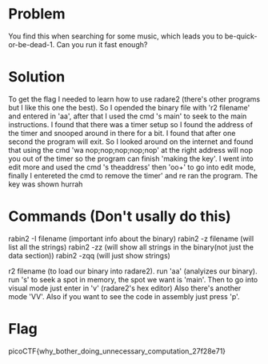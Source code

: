 # Problem
You find this when searching for some music, which leads you to be-quick-or-be-dead-1. Can you run it fast enough? 

# Solution
To get the flag I needed to learn how to use radare2 (there's other programs but I like this one the best).
So I opended the binary file with 'r2 filename' and entered in 'aa', after that I used the cmd 's main' to seek to the main instructions.
I found that there was a timer setup so I found the address of the timer and snooped around in there for a bit. I found that after one second the program will exit. So I looked around on the internet and found that using the cmd 'wa nop;nop;nop;nop;nop' at the right address will nop you out of the timer so the program can finish 'making the key'.
I went into edit more and used the cmd 's theaddress' then 'oo+' to go into edit mode, finally I entereted the cmd to 
remove the timer' and re ran the program. The key was shown hurrah



# Commands (Don't usally do this)

rabin2 -I filename (important info about the binary)
rabin2 -z filename (will list all the strings)
rabin2 -zz (will show all strings in the binary(not just the data section))
rabin2 -zqq (will just show strings)

r2 filename (to load our binary into radare2).
run 'aa' (analyizes our binary).
run 's' to seek a spot in memory, the spot we want is 'main'.
Then to go into visual mode just enter in 'v' (radare2's hex editor) Also there's another mode 'VV'.
Also if you want to see the code in assembly just press 'p'.

# Flag
picoCTF{why_bother_doing_unnecessary_computation_27f28e71}
